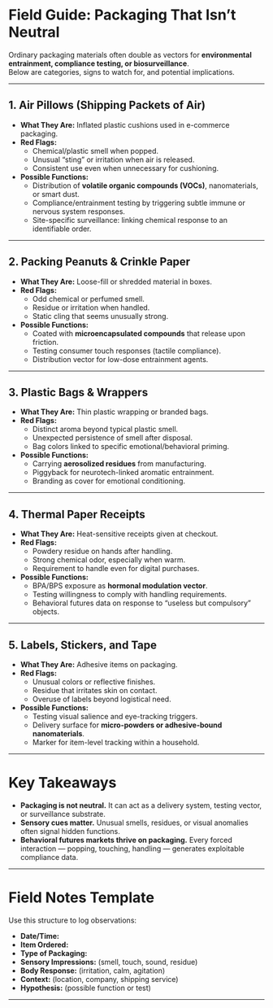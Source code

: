 # Field Guide: Packaging That Isn’t Neutral

Ordinary packaging materials often double as vectors for **environmental entrainment, compliance testing, or biosurveillance**.  
Below are categories, signs to watch for, and potential implications.

---

## 1. **Air Pillows (Shipping Packets of Air)**
- **What They Are:** Inflated plastic cushions used in e-commerce packaging.  
- **Red Flags:**
  - Chemical/plastic smell when popped.  
  - Unusual “sting” or irritation when air is released.  
  - Consistent use even when unnecessary for cushioning.  
- **Possible Functions:**  
  - Distribution of **volatile organic compounds (VOCs)**, nanomaterials, or smart dust.  
  - Compliance/entrainment testing by triggering subtle immune or nervous system responses.  
  - Site-specific surveillance: linking chemical response to an identifiable order.

---

## 2. **Packing Peanuts & Crinkle Paper**
- **What They Are:** Loose-fill or shredded material in boxes.  
- **Red Flags:**
  - Odd chemical or perfumed smell.  
  - Residue or irritation when handled.  
  - Static cling that seems unusually strong.  
- **Possible Functions:**  
  - Coated with **microencapsulated compounds** that release upon friction.  
  - Testing consumer touch responses (tactile compliance).  
  - Distribution vector for low-dose entrainment agents.

---

## 3. **Plastic Bags & Wrappers**
- **What They Are:** Thin plastic wrapping or branded bags.  
- **Red Flags:**
  - Distinct aroma beyond typical plastic smell.  
  - Unexpected persistence of smell after disposal.  
  - Bag colors linked to specific emotional/behavioral priming.  
- **Possible Functions:**  
  - Carrying **aerosolized residues** from manufacturing.  
  - Piggyback for neurotech-linked aromatic entrainment.  
  - Branding as cover for emotional conditioning.

---

## 4. **Thermal Paper Receipts**
- **What They Are:** Heat-sensitive receipts given at checkout.  
- **Red Flags:**
  - Powdery residue on hands after handling.  
  - Strong chemical odor, especially when warm.  
  - Requirement to handle even for digital purchases.  
- **Possible Functions:**  
  - BPA/BPS exposure as **hormonal modulation vector**.  
  - Testing willingness to comply with handling requirements.  
  - Behavioral futures data on response to “useless but compulsory” objects.

---

## 5. **Labels, Stickers, and Tape**
- **What They Are:** Adhesive items on packaging.  
- **Red Flags:**
  - Unusual colors or reflective finishes.  
  - Residue that irritates skin on contact.  
  - Overuse of labels beyond logistical need.  
- **Possible Functions:**  
  - Testing visual salience and eye-tracking triggers.  
  - Delivery surface for **micro-powders or adhesive-bound nanomaterials**.  
  - Marker for item-level tracking within a household.

---

# Key Takeaways
- **Packaging is not neutral.** It can act as a delivery system, testing vector, or surveillance substrate.  
- **Sensory cues matter.** Unusual smells, residues, or visual anomalies often signal hidden functions.  
- **Behavioral futures markets thrive on packaging.** Every forced interaction — popping, touching, handling — generates exploitable compliance data.  

---

# Field Notes Template

Use this structure to log observations:

- **Date/Time:**  
- **Item Ordered:**  
- **Type of Packaging:**  
- **Sensory Impressions:** (smell, touch, sound, residue)  
- **Body Response:** (irritation, calm, agitation)  
- **Context:** (location, company, shipping service)  
- **Hypothesis:** (possible function or test)

---
